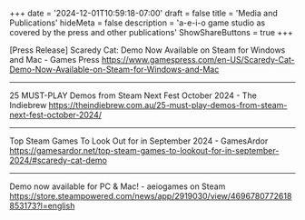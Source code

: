 +++
date = '2024-12-01T10:59:18-07:00'
draft = false
title = 'Media and Publications'
hideMeta = false
description = 'a-e-i-o game studio as covered by the press and other publications'
ShowShareButtons = true
+++


[Press Release] Scaredy Cat: Demo Now Available on Steam for Windows and Mac - Games Press
https://www.gamespress.com/en-US/Scaredy-Cat-Demo-Now-Available-on-Steam-for-Windows-and-Mac

---

25 MUST-PLAY Demos from Steam Next Fest October 2024 - The Indiebrew
https://theindiebrew.com.au/25-must-play-demos-from-steam-next-fest-october-2024/

---

Top Steam Games To Look Out for in September 2024 - GamesArdor
https://gamesardor.net/top-steam-games-to-lookout-for-in-september-2024/#scaredy-cat-demo

---

Demo now available for PC & Mac! - aeiogames on Steam
https://store.steampowered.com/news/app/2919030/view/4696780772618853173?l=english